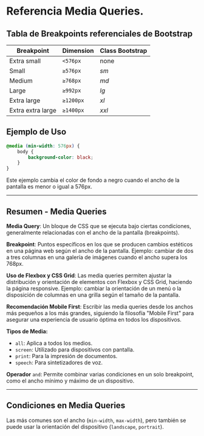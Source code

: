 # Referencia Media Queries.

## Tabla de Breakpoints referenciales de Bootstrap

| **Breakpoint**       | **Dimension**   | **Class Bootstrap**  |
|----------------------|-----------------|----------------------|
| Extra small          | `<576px`        | none                 |
| Small                | `≥576px`        | _sm_                 |
| Medium               | `≥768px`        | _md_                 |
| Large                | `≥992px`        | _lg_                 |
| Extra large          | `≥1200px`       | _xl_                 |
| Extra extra large    | `≥1400px`       | _xxl_                |

## Ejemplo de Uso

```css
@media (min-width: 576px) {
    body {
        background-color: black;
    }
}
```
Este ejemplo cambia el color de fondo a negro cuando el ancho de la pantalla es menor o igual a 576px.

---
## Resumen - Media Queries

**Media Query**: Un bloque de CSS que se ejecuta bajo ciertas condiciones, generalmente relacionadas con el ancho de la pantalla (breakpoints).

**Breakpoint**: Puntos específicos en los que se producen cambios estéticos en una página web según el ancho de la pantalla. Ejemplo: cambiar de dos a tres columnas en una galería de imágenes cuando el ancho supera los 768px.

**Uso de Flexbox y CSS Grid**: Las media queries permiten ajustar la distribución y orientación de elementos con Flexbox y CSS Grid, haciendo la página responsive. Ejemplo: cambiar la orientación de un menú o la disposición de columnas en una grilla según el tamaño de la pantalla.

**Recomendación Mobile First**: Escribir las media queries desde los anchos más pequeños a los más grandes, siguiendo la filosofía "Mobile First" para asegurar una experiencia de usuario óptima en todos los dispositivos.

**Tipos de Media:**
- `all`: Aplica a todos los medios.
- `screen`: Utilizado para dispositivos con pantalla.
- `print`: Para la impresión de documentos.
- `speech`: Para sintetizadores de voz.

**Operador** `and`: Permite combinar varias condiciones en un solo breakpoint, como el ancho mínimo y máximo de un dispositivo.

---
## Condiciones en Media Queries
Las más comunes son el ancho (`min-width`, `max-width`), pero también se puede usar la orientación del dispositivo (`landscape`, `portrait`).

